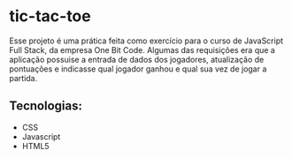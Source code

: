 # tic-tac-toe
Esse projeto é uma prática feita como exercício para o curso de JavaScript Full Stack, da empresa One Bit Code. Algumas das requisições era que a aplicação possuise 
a entrada de dados dos jogadores, atualização de pontuações e indicasse qual jogador ganhou e qual sua vez de jogar a partida.



## Tecnologias:
* CSS
* Javascript
* HTML5



